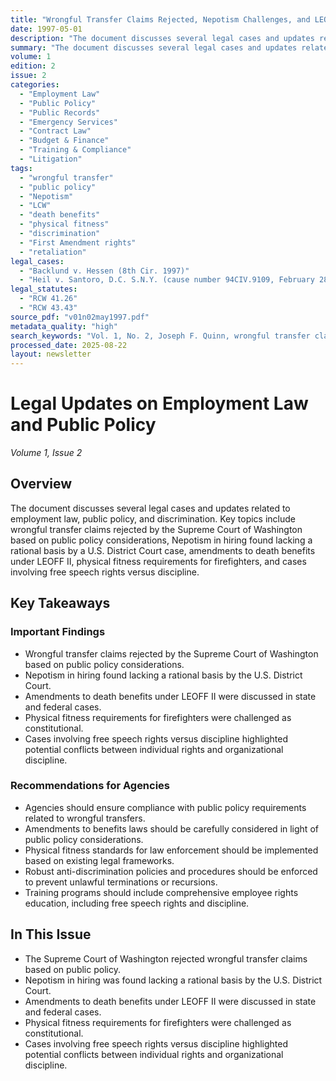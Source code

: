 ```yaml
---
title: "Wrongful Transfer Claims Rejected, Nepotism Challenges, and LEOFF II Death Benefits"
date: 1997-05-01
description: "The document discusses several legal cases and updates related to employment law, public policy, and discrimination. Key topics include wrongful transfer claims rejected by the Supreme Court of Washington based on public policy considerations, Nepotism in hiring found lacking a rational basis by a U.S. District Court case, amendments to death benefits under LEOFF II, physical fitness requirements for firefighters, and cases involving free speech rights versus discipline."
summary: "The document discusses several legal cases and updates related to employment law, public policy, and discrimination. Key topics include wrongful transfer claims rejected by the Supreme Court of Washington based on public policy considerations, Nepotism in hiring found lacking a rational basis by a U.S. District Court case, amendments to death benefits under LEOFF II, physical fitness requirements for firefighters, and cases involving free speech rights versus discipline."
volume: 1
edition: 2
issue: 2
categories:
  - "Employment Law"
  - "Public Policy"
  - "Public Records"
  - "Emergency Services"
  - "Contract Law"
  - "Budget & Finance"
  - "Training & Compliance"
  - "Litigation"
tags:
  - "wrongful transfer"
  - "public policy"
  - "Nepotism"
  - "LCW"
  - "death benefits"
  - "physical fitness"
  - "discrimination"
  - "First Amendment rights"
  - "retaliation"
legal_cases:
  - "Backlund v. Hessen (8th Cir. 1997)"
  - "Heil v. Santoro, D.C. S.N.Y. (cause number 94CIV.9109, February 28, 1997)"
legal_statutes:
  - "RCW 41.26"
  - "RCW 43.43"
source_pdf: "v01n02may1997.pdf"
metadata_quality: "high"
search_keywords: "Vol. 1, No. 2, Joseph F. Quinn, wrongful transfer claims, nepotism challenges, LEOFF II death benefits, employment law, public policy, discrimination"
processed_date: 2025-08-22
layout: newsletter
---
```


# Legal Updates on Employment Law and Public Policy

*Volume 1, Issue 2*

## Overview

The document discusses several legal cases and updates related to employment law, public policy, and discrimination. Key topics include wrongful transfer claims rejected by the Supreme Court of Washington based on public policy considerations, Nepotism in hiring found lacking a rational basis by a U.S. District Court case, amendments to death benefits under LEOFF II, physical fitness requirements for firefighters, and cases involving free speech rights versus discipline.

## Key Takeaways

### Important Findings

- Wrongful transfer claims rejected by the Supreme Court of Washington based on public policy considerations.
- Nepotism in hiring found lacking a rational basis by the U.S. District Court.
- Amendments to death benefits under LEOFF II were discussed in state and federal cases.
- Physical fitness requirements for firefighters were challenged as constitutional.
- Cases involving free speech rights versus discipline highlighted potential conflicts between individual rights and organizational discipline.

### Recommendations for Agencies

- Agencies should ensure compliance with public policy requirements related to wrongful transfers.
- Amendments to benefits laws should be carefully considered in light of public policy considerations.
- Physical fitness standards for law enforcement should be implemented based on existing legal frameworks.
- Robust anti-discrimination policies and procedures should be enforced to prevent unlawful terminations or recursions.
- Training programs should include comprehensive employee rights education, including free speech rights and discipline.

## In This Issue

- The Supreme Court of Washington rejected wrongful transfer claims based on public policy.
- Nepotism in hiring was found lacking a rational basis by the U.S. District Court.
- Amendments to death benefits under LEOFF II were discussed in state and federal cases.
- Physical fitness requirements for firefighters were challenged as constitutional.
- Cases involving free speech rights versus discipline highlighted potential conflicts between individual rights and organizational discipline.

